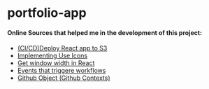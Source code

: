 # portfolio-app






<h4>Online Sources that helped me in the development of this project: </h4>

<ul>
  <li><a href="https://sharathvignesh.medium.com/ci-cd-deploy-react-app-to-aws-s3-using-github-actions-3f6d77783190">(CI/CD)Deploy React app to S3</a></li>
  <li><a href="https://www.dicebear.com/how-to-use/http-api">Implementing Use Icons</a></li>
  <li><a href="https://codingbeautydev.com/blog/react-get-window-width-height/">Get window width in React</a></li>
  <li><a href="https://docs.github.com/en/actions/using-workflows/events-that-trigger-workflows#delete">Events that triggere workflows</a></li>
  <li><a href="https://docs.github.com/en/actions/learn-github-actions/contexts#github-context">Github Object (Github Contexts)</a></li>
</ul>
